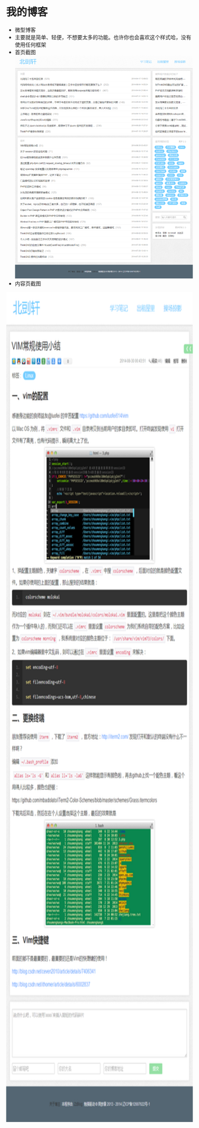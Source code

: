 我的博客
========

+	微型博客
+ 主要就是简单、轻便，不想要太多的功能。也许你也会喜欢这个样式哈，没有使用任何框架
+ 首页截图
![首页截图](https://raw.githubusercontent.com/zhoumengkang/zhoumengkang.github.io/master/images/nothing/demo2.png)
+ 内容页截图
<img src="https://raw.githubusercontent.com/zhoumengkang/zhoumengkang.github.io/master/images/nothing/demo.png" width="832" height="2234">
